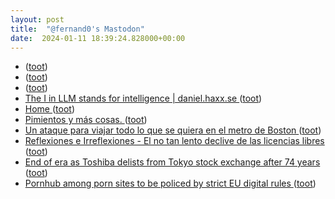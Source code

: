 ```yaml
---
layout: post
title:  "@fernand0's Mastodon"
date:  2024-01-11 18:39:24.828000+00:00
---
```

*  [ ](https://mastodon.social/users/fernand0/statuses/111738772837306788/activity) ([toot](https://mastodon.social/users/fernand0/statuses/111738772837306788/activity))
*  [ ](https://mastodon.social/users/fernand0/statuses/111738770923248862/activity) ([toot](https://mastodon.social/users/fernand0/statuses/111738770923248862/activity))
*  [ ](https://mastodon.social/@macosas) ([toot](https://mastodon.social/@fernand0/111738770539676481))
*  [The I in LLM stands for intelligence \| daniel.haxx.se ](https://daniel.haxx.se/blog/2024/01/02/the-i-in-llm-stands-for-intelligence) ([toot](https://mastodon.social/@fernand0/111738667999027047))
*  [Home ](https://github.com/francjp/spanish-events/wiki/Hom) ([toot](https://mastodon.social/@fernand0/111738472376836055))
*  [Pimientos y más cosas. ](https://avecesunafoto.wordpress.com/2024/01/11/pimientos-y-mas-cosas) ([toot](https://mastodon.social/@fernand0/111738348473015192))
*  [Un ataque para viajar todo lo que se quiera en el metro de Boston ](https://fernand0.github.io//metro-boston-viajes-gratis) ([toot](https://mastodon.social/@fernand0/111738343014249295))
*  [
         Reflexiones e Irreflexiones - El no tan lento declive de las licencias libres
       ](http://fernand0.blogalia.com//historias/7880) ([toot](https://mastodon.social/@fernand0/111738178545179556))
*  [End of era as Toshiba delists from Tokyo stock exchange after 74 years ](https://www.theguardian.com/business/2023/dec/20/end-of-era-as-toshiba-delists-from-tokyo-stock-exchange-after-74-year) ([toot](https://mastodon.social/@fernand0/111738156196665819))
*  [Pornhub among porn sites to be policed by strict EU digital rules ](https://www.euronews.com/my-europe/2023/12/20/pornhub-stripchat-and-xvideos-to-be-policed-under-eus-stringent-digital-rule) ([toot](https://mastodon.social/@fernand0/111738100065296825))
